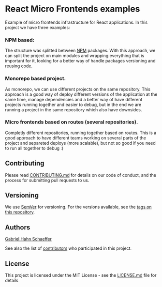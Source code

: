 # React Micro Frontends examples

Example of micro frontends infrastructure for React applications. In this project we have three examples:

### NPM based:

The structure was splitted between [NPM](https://www.npmjs.com) packages. With this approach, we can split the project on main modules and wrapping everything that is important for it, looking for a better way of handle packages versioning and reusing code.

### Monorepo based project.

As monorepo, we can use different projects on the same repository. This approach is a good way of deploy different versions of the application at the same time, manage dependencies and a better way of have different projects running together and easier to debug, but in the end we are running a project in the same repository which also have downsides.

### Micro frontends based on routes (several repositories).

Completly different repositories, running together based on routes. This is a good approach to have different teams working on several parts of the project and separeted deploys (more scalable), but not so good if you need to run all together to debug :)

## Contributing

Please read [CONTRIBUTING.md](https://gist.github.com/PurpleBooth/b24679402957c63ec426) for details on our code of conduct, and the process for submitting pull requests to us.

## Versioning

We use [SemVer](http://semver.org/) for versioning. For the versions available, see the [tags on this repository](https://github.com/gabriel-hahn/angular-micro-example/tags).

## Authors

[Gabriel Hahn Schaeffer](https://github.com/gabriel-hahn/)

See also the list of [contributors](https://github.com/gabriel-hahn/angular-micro-example/contributors) who participated in this project.

## License

This project is licensed under the MIT License - see the [LICENSE.md](LICENSE) file for details
